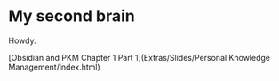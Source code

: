 # My second brain

Howdy.

[Obsidian and PKM Chapter 1 Part 1](Extras/Slides/Personal Knowledge Management/index.html)


